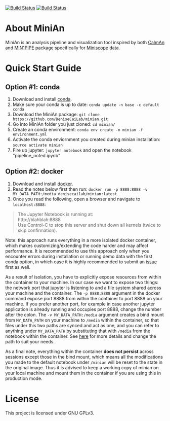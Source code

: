 [![Build Status](https://img.shields.io/travis/DeniseCaiLab/minian/master.svg?style=flat&label=master)](https://travis-ci.org/DeniseCaiLab/minian)
[![Build Status](https://img.shields.io/travis/DeniseCaiLab/minian/dev.svg?style=flat&label=dev)](https://travis-ci.org/DeniseCaiLab/minian)


# About MiniAn

MiniAn is an analysis pipeline and visualization tool inspired by both [CaImAn](https://github.com/flatironinstitute/CaImAn) and [MIN1PIPE](https://github.com/JinghaoLu/MIN1PIPE) package specifically for [Miniscope](http://miniscope.org/index.php/Main_Page) data.

# Quick Start Guide

## Option #1: conda
1. Download and install [conda](https://conda.io/projects/conda/en/latest/).
1. Make sure your conda is up to date: `conda update -n base -c default conda`
1. Download the MiniAn package: `git clone https://github.com/DeniseCaiLab/minian.git`
1. Go into MiniAn folder you just cloned: `cd minian/`
1. Create an conda environment: `conda env create -n minian -f environment.yml`
1. Activate the conda enviornment you created during minian installation: `source activate minian`
1. Fire up jupyter: `jupyter notebook` and open the notebook "pipeline_noted.ipynb"

## Option #2: docker

1. Download and install [docker](https://docs.docker.com/install/).
1. Read the notes below first then run: `docker run -p 8888:8888 -v MY_DATA_PATH:/media denisecailab/minian:latest`
1. Once you read the following, open a browser and navigate to `localhost:8888`:

> The Jupyter Notebook is running at:  
http://blahblah:8888  
Use Control-C to stop this server and shut down all kernels (twice to skip confirmation).

Note: this approach runs everything in a more isolated docker container, which makes customizing/extending the code harder and may affect performance. It is recommended to use this approach only when you encounter errors during installation or running demo data with the first conda option, in which case it is highly recommended to submit an [issue](https://github.com/DeniseCaiLab/minian/issues) first as well.

As a result of isolation, you have to explicitly expose resources from within the container to your machine. In our case we want to expose two things: the network port that jupyter is listening to and a file system shared across your machine and the container. The `-p 8888:8888` argument in the docker command expose port 8888 from within the container to port 8888 on your machine. If you prefer another port, for example in case another jupyter application is already running and occupies port 8888, change the number after the colon. The `-v MY_DATA_PATH:/media` argument creates a bind mount from `MY_DATA_PATH` on your machine to `/media` within the container, so that files under this two paths are synced and act as one, and you can refer to anything under `MY_DATA_PATH` by substituting that with `/media` from the notebook within the container. See [here](https://docs.docker.com/storage/bind-mounts/) for more details and change the path to suit your needs.

As a final note, everything within the container **does not persist** across sessions except those in the bind mount, which means all the modifications you made to the default notebook under `/minian` will be reset to the state in the original image. Thus it is advised to keep a working copy of minian on your local machine and mount them in the container if you are using this in production mode.

# License

This project is licensed under GNU GPLv3.
